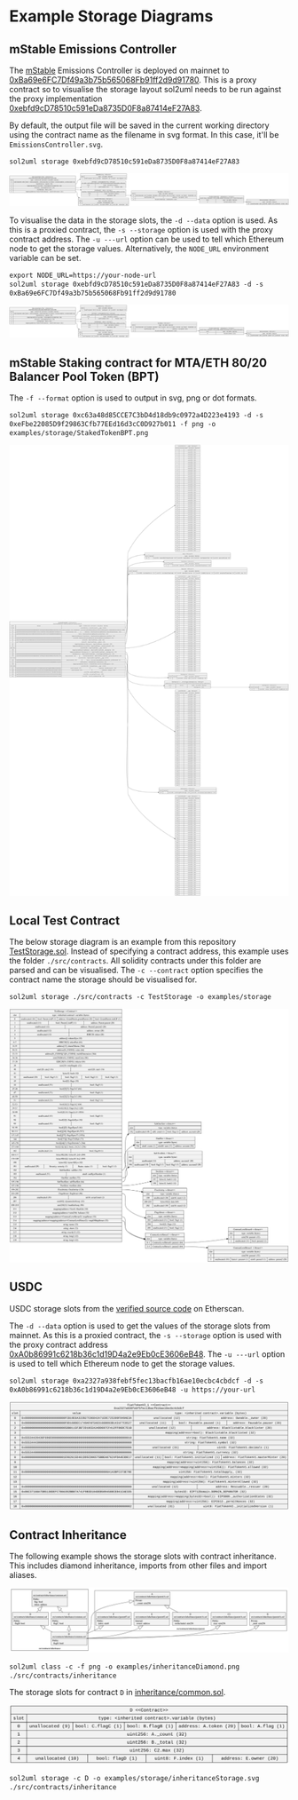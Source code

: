 # Example Storage Diagrams

## mStable Emissions Controller

The [mStable](https://mstable.org/) Emissions Controller is deployed on mainnet to [0xBa69e6FC7Df49a3b75b565068Fb91ff2d9d91780](https://etherscan.io/address/0xBa69e6FC7Df49a3b75b565068Fb91ff2d9d91780).
This is a proxy contract so to visualise the storage layout sol2uml needs to be run against the proxy implementation [0xebfd9cD78510c591eDa8735D0F8a87414eF27A83](https://etherscan.io/address/0xebfd9cd78510c591eda8735d0f8a87414ef27a83).

By default, the output file will be saved in the current working directory using the contract name as the filename in svg format. In this case, it'll be `EmissionsController.svg`.

```
sol2uml storage 0xebfd9cD78510c591eDa8735D0F8a87414eF27A83
```

![Emissions Controller](./EmissionsController.svg)


To visualise the data in the storage slots, the `-d --data` option is used.
As this is a proxied contract, the `-s --storage` option is used with the proxy contract address.
The `-u ---url` option can be used to tell which Ethereum node to get the storage values. Alternatively, the `NODE_URL` environment variable can be set.

```
export NODE_URL=https://your-node-url
sol2uml storage 0xebfd9cD78510c591eDa8735D0F8a87414eF27A83 -d -s 0xBa69e6FC7Df49a3b75b565068Fb91ff2d9d91780
```

![Emissions Controller Data](./EmissionsControllerData.svg)

## mStable Staking contract for MTA/ETH 80/20 Balancer Pool Token (BPT)

The `-f --format` option is used to output in svg, png or dot formats.

```
sol2uml storage 0xc63a48d85CCE7C3bD4d18db9c0972a4D223e4193 -d -s 0xeFbe22085D9f29863Cfb77EEd16d3cC0D927b011 -f png -o examples/storage/StakedTokenBPT.png
```

![Staking Tokens BPT](./StakedTokenBPTData.png)


## Local Test Contract

The below storage diagram is an example from this repository [TestStorage.sol](../../src/contracts/TestStorage.sol).
Instead of specifying a contract address, this example uses the folder `./src/contracts`. All solidity contracts under this folder are parsed and can be visualised.
The `-c --contract` option specifies the contract name the storage should be visualised for.

```
sol2uml storage ./src/contracts -c TestStorage -o examples/storage
```

![Test Storage](./TestStorage.svg)

## USDC

USDC storage slots from the [verified source code](https://etherscan.io/address/0xa2327a938febf5fec13bacfb16ae10ecbc4cbdcf#code) on Etherscan.

The `-d --data` option is used to get the values of the storage slots from mainnet.
As this is a proxied contract, the `-s --storage` option is used with the proxy contract address [0xA0b86991c6218b36c1d19D4a2e9Eb0cE3606eB48](https://etherscan.io/address/0xA0b86991c6218b36c1d19D4a2e9Eb0cE3606eB48).
The `-u ---url` option is used to tell which Ethereum node to get the storage values.

```
sol2uml storage 0xa2327a938febf5fec13bacfb16ae10ecbc4cbdcf -d -s 0xA0b86991c6218b36c1d19D4a2e9Eb0cE3606eB48 -u https://your-url
```

![USDC](./usdcData.svg)

## Contract Inheritance

The following example shows the storage slots with contract inheritance. This includes diamond inheritance, imports from other files and import aliases.

![Inheritance Class Diagram](../inheritanceDiamond.png)

```
sol2uml class -c -f png -o examples/inheritanceDiamond.png ./src/contracts/inheritance
```

The storage slots for contract `D` in [inheritance/common.sol](../../src/contracts/inheritance/common.sol).

![Inheritance](./inheritanceStorage.svg)

```
sol2uml storage -c D -o examples/storage/inheritanceStorage.svg ./src/contracts/inheritance
```
